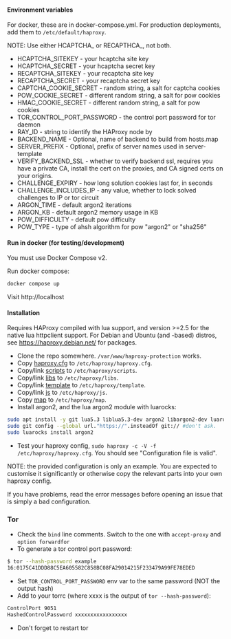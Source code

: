 #### Environment variables

For docker, these are in docker-compose.yml. For production deployments, add them to `/etc/default/haproxy`.

NOTE: Use either HCAPTCHA\_ or RECAPTHCA_, not both.

- HCAPTCHA_SITEKEY - your hcaptcha site key
- HCAPTCHA_SECRET - your hcaptcha secret key
- RECAPTCHA_SITEKEY - your recaptcha site key
- RECAPTCHA_SECRET - your recaptcha secret key
- CAPTCHA_COOKIE_SECRET - random string, a salt for captcha cookies
- POW_COOKIE_SECRET - different random string, a salt for pow cookies
- HMAC_COOKIE_SECRET - different random string, a salt for pow cookies
- TOR_CONTROL_PORT_PASSWORD - the control port password for tor daemon
- RAY_ID - string to identify the HAProxy node by
- BACKEND_NAME - Optional, name of backend to build from hosts.map
- SERVER_PREFIX - Optional, prefix of server names used in server-template
- VERIFY_BACKEND_SSL - whether to verify backend ssl, requires you have a private CA, install the cert on the proxies, and CA signed certs on your origins.
- CHALLENGE_EXPIRY - how long solution cookies last for, in seconds
- CHALLENGE_INCLUDES_IP - any value, whether to lock solved challenges to IP or tor circuit
- ARGON_TIME - default argon2 iterations
- ARGON_KB - default argon2 memory usage in KB
- POW_DIFFICULTY - default pow difficulty
- POW_TYPE - type of ahsh algorithm for pow "argon2" or "sha256"

#### Run in docker (for testing/development)

You must use Docker Compose v2.

Run docker compose:

```bash
docker compose up
```

Visit http://localhost

#### Installation

Requires HAProxy compiled with lua support, and version >=2.5 for the native lua httpclient support. For Debian and Ubuntu (and -based) distros, see https://haproxy.debian.net/ for packages.

- Clone the repo somewhere. `/var/www/haproxy-protection` works.
- Copy [haproxy.cfg](haproxy/haproxy.cfg) to `/etc/haproxy/haproxy.cfg`.
- Copy/link [scripts](src/lua/scripts) to `/etc/haproxy/scripts`.
- Copy/link [libs](src/lua/libs) to `/etc/haproxy/libs`.
- Copy/link [template](haproxy/template) to `/etc/haproxy/template`.
- Copy/link [js](src/js) to `/etc/haproxy/js`.
- Copy [map](haproxy/map) to `/etc/haproxy/map`.
- Install argon2, and the lua argon2 module with luarocks:

```bash
sudo apt install -y git lua5.3 liblua5.3-dev argon2 libargon2-dev luarocks
sudo git config --global url."https://".insteadOf git:// #don't ask.
sudo luarocks install argon2
```

- Test your haproxy config, `sudo haproxy -c -V -f /etc/haproxy/haproxy.cfg`. You should see "Configuration file is valid".

NOTE: the provided configuration is only an example. You are expected to customise it significantly or otherwise copy the relevant parts into your own haproxy config.

If you have problems, read the error messages before opening an issue that is simply a bad configuration.

### Tor

- Check the `bind` line comments. Switch to the one with `accept-proxy` and `option forwardfor`
- To generate a tor control port password:

```bash
$ tor --hash-password example
16:0175C41DDD88C5EA605582C858BC08FA29014215F233479A99FE78EDED
```

- Set `TOR_CONTROL_PORT_PASSWORD` env var to the same password (NOT the output hash)
- Add to your torrc (where xxxx is the output of `tor --hash-password`):

```txt
ControlPort 9051
HashedControlPassword xxxxxxxxxxxxxxxxx
```

- Don't forget to restart tor
